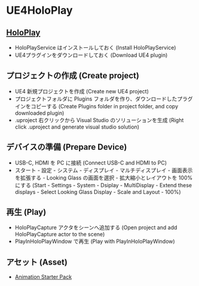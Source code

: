 # UE4HoloPlay

## [HoloPlay](https://lookingglassfactory.com/software)
- HoloPlayService はインストールしておく (Install HoloPlayService)
- UE4プラグインをダウンロードしておく (Download UE4 plugin)

## プロジェクトの作成 (Create project)
- UE4 新規プロジェクトを作成 (Create new UE4 project)
- プロジェクトフォルダに Plugins フォルダを作り、ダウンロードしたプラグインをコピーする (Create Plugins folder in project folder, and copy downloaded plugin)
- .uproject 右クリックから Visual Studio のソリューションを生成 (Right click .uproject and generate visual studio solution)

## デバイスの準備 (Prepare Device)
- USB-C, HDMI を PC に接続 (Connect USB-C and HDMI to PC)
- スタート - 設定 - システム - ディスプレイ - マルチディスプレイ - 画面表示を拡張する - Looking Glass の画面を選択 - 拡大縮小とレイアウトを 100% にする (Start - Settings - System - Dsiplay - MultiDisplay - Extend these displays - Select Looking Glass Display - Scale and Layout - 100%)

## 再生 (Play)
- HoloPlayCapture アクタをシーンへ追加する (Open project and add HoloPlayCapture actor to the scene)
- PlayInHoloPlayWindow で再生 (Play with PlayInHoloPlayWindow)

## アセット (Asset)
- [Animation Starter Pack](https://www.unrealengine.com/marketplace/animation-starter-pack)
